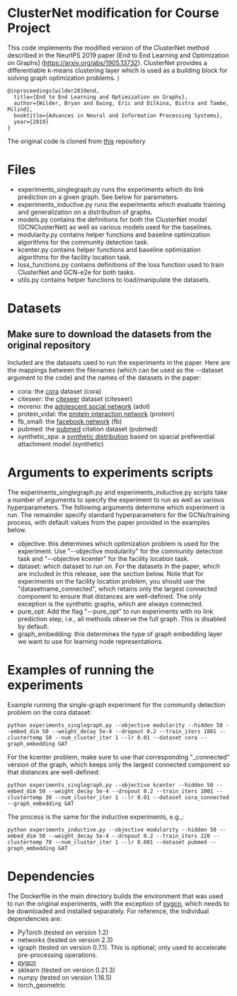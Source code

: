 # ClusterNet modification for Course Project

This code implements the modified version of the ClusterNet method described in the NeurIPS 2019 paper [End to End Learning and Optimization on Graphs] (https://arxiv.org/abs/1905.13732). ClusterNet provides a differentiable k-means clustering layer which is used as a building block for solving graph optimization problems. 
)
```
@inproceedings{wilder2019end,
  title={End to End Learning and Optimization on Graphs},
  author={Wilder, Bryan and Ewing, Eric and Dilkina, Bistra and Tambe, Milind},
  booktitle={Advances in Neural and Information Processing Systems},
  year={2019}
}
```

The original code is cloned from [this](https://github.com/bwilder0/clusternet) repository

# Files

* experiments_singlegraph.py runs the experiments which do link prediction on a given graph. See below for parameters.
* experiments_inductive.py runs the experiments which evaluate training and generalization on a distribution of graphs.
* models.py contains the definitions for both the ClusterNet model (GCNClusterNet) as well as various models used for the baselines.
* modularity.py contains helper functions and baseline optimization algorithms for the community detection task.
* kcenter.py contains helper functions and baseline optimization algorithms for the facility location task.
* loss_functions.py contains definitions of the loss function used to train ClusterNet and GCN-e2e for both tasks.
* utils.py contains helper functions to load/manipulate the datasets.

# Datasets

## Make sure to download the datasets from the original repository

Included are the datasets used to run the experiments in the paper. Here are the mappings between the filenames (which can be used as the --dataset argument to the code) and the names of the datasets in the paper:

* cora: the [cora](https://relational.fit.cvut.cz/dataset/CORA) dataset (cora)
* citeseer: the [citeseer](https://linqs.soe.ucsc.edu/data) dataset (citeseer)
* moreno: the [adolescent social network](http://konect.uni-koblenz.de/networks/moreno_health) (adol)
* protein_vidal: the [protein interaction network](http://konect.uni-koblenz.de/networks/maayan-vidal) (protein)
* fb_small: the [facebook network](http://konect.uni-koblenz.de/networks/ego-facebook) (fb)
* pubmed: the [pubmed](https://linqs.soe.ucsc.edu/data) citation dataset (pubmed)
* synthetic_spa: a [synthetic distribution](https://dl.acm.org/citation.cfm?id=3237383.3237507) based on spacial preferential attachment model (synthetic)

# Arguments to experiments scripts

The experiments_singlegraph.py and experiments_inductive.py scripts take a number of arguments to specify the experiment to run as well as various hyperparameters. The following arguments determine which experiment is run. The remainder specify standard hyperparameters for the GCNs/training process, with default values from the paper provided in the examples below.

* objective: this determines which optimization problem is used for the experiment. Use "--objective modularity" for the community detection task and "--objective kcenter" for the facility location task. 
* dataset: which dataset to run on. For the datasets in the paper, which are included in this release, see the section below. Note that for experiments on the facility location problem, you should use the "datasetname_connected", which retains only the largest connected component to ensure that distances are well-defined. The only exception is the synthetic graphs, which are always connected. 
* pure_opt: Add the flag "--pure_opt" to run experiments with no link prediction step, i.e., all methods observe the full graph. This is disabled by default.
* graph_embedding: this determines the type of graph embedding layer we want to use for learning node representations.

# Examples of running the experiments

Example running the single-graph experiment for the community detection problem on the cora dataset:

```
python experiments_singlegraph.py --objective modularity --hidden 50 --embed_dim 50 --weight_decay 5e-4 --dropout 0.2 --train_iters 1001 --clustertemp 50 --num_cluster_iter 1 --lr 0.01 --dataset cora --graph_embedding GAT
```

For the kcenter problem, make sure to use that corresponding "_connected" version of the graph, which keeps only the largest connected component so that distances are well-defined:

~~~
python experiments_singlegraph.py --objective kcenter --hidden 50 --embed_dim 50 --weight_decay 5e-4 --dropout 0.2 --train_iters 1001 --clustertemp 30 --num_cluster_iter 1 --lr 0.01 --dataset cora_connected --graph_embedding GAT
~~~

The process is the same for the inductive experiments, e.g.,: 

~~~
python experiments_inductive.py --objective modularity --hidden 50 --embed_dim 50 --weight_decay 5e-4 --dropout 0.2 --train_iters 220 --clustertemp 70 --num_cluster_iter 1 --lr 0.001 --dataset pubmed --graph_embedding GAT
~~~

# Dependencies

The Dockerfile in the main directory builds the environment that was used to run the original experiments, with the exception of [pygcn](https://github.com/tkipf/pygcn/tree/master/pygcn), which needs to be downloaded and installed separately. For reference, the individual dependencies are:

* PyTorch (tested on version 1.2)
* networkx (tested on version 2.3)
* igraph (tested on version 0.7.1). This is optional; only used to accelerate pre-processing operations.
* [pygcn](https://github.com/tkipf/pygcn/tree/master/pygcn)
* sklearn (tested on version 0.21.3)
* numpy (tested on version 1.16.5)
* torch_geometric
